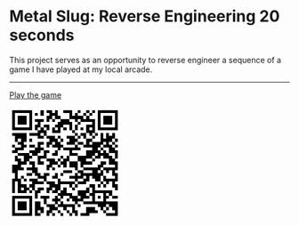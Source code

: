 # Metal Slug: Reverse Engineering 20 seconds
This project serves as an opportunity to reverse engineer a sequence of a game I have played at my local arcade.

---

[Play the game](https://aallbrig.github.io/reverse-engineer-20-seconds-of-arcade-game/WebGL/index.html)

![QR code with link to the video game](img/play-game-qr-code.png)

